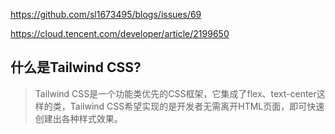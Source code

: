 https://github.com/sl1673495/blogs/issues/69

https://cloud.tencent.com/developer/article/2199650

## 什么是Tailwind CSS?

> Tailwind CSS是一个功能类优先的CSS框架，它集成了flex、text-center这样的类，Tailwind CSS希望实现的是开发者无需离开HTML页面，即可快速创建出各种样式效果。
